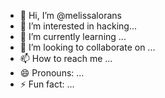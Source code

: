 - 👋 Hi, I’m @melissalorans
- 👀 I’m interested in hacking...
- 🌱 I’m currently learning ...
- 💞️ I’m looking to collaborate on ...
- 📫 How to reach me ...
- 😄 Pronouns: ...
- ⚡ Fun fact: ...

<!---
melissalorans/melissalorans is a ✨ special ✨ repository because its `README.md` (this file) appears on your GitHub profile.
You can click the Preview link to take a look at your changes.
--->
